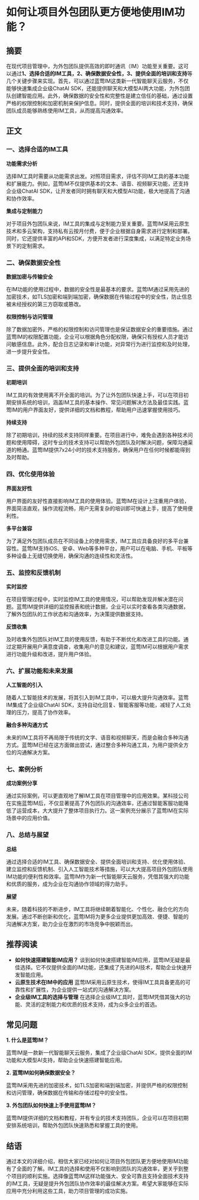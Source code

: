 # 如何让项目外包团队更方便地使用IM功能？

## 摘要

在现代项目管理中，为外包团队提供高效的即时通讯（IM）功能至关重要。这可以通过**1、选择合适的IM工具，2、确保数据安全性，3、提供全面的培训和支持**等几个关键步骤来实现。首先，可以通过蓝莺IM这类新一代智能聊天云服务，不仅能够快速集成企业级ChatAI SDK，还能提供聊天和大模型AI两大功能，为外包团队创建智能应用。此外，确保数据的安全性和完整性是建立信任的基础，通过设置严格的权限控制和加密机制来保护信息。同时，提供全面的培训和技术支持，确保团队成员能够熟练使用IM工具，从而提高沟通效率。

## 正文

### 一、选择合适的IM工具

**功能需求分析**

选择IM工具时需要从功能需求出发。对照项目需求，评估不同IM工具的基本功能和扩展能力。例如，蓝莺IM不仅提供基本的文本、语音、视频聊天功能，还支持企业级ChatAI SDK，让开发者同时拥有聊天和大模型AI功能，极大地提高了沟通和协作效率。

**集成与定制能力**

对于项目外包团队来说，IM工具的集成与定制能力至关重要。蓝莺IM采用云原生技术和多云架构，支持私有云按月付费，便于企业根据自身需求进行定制和部署。同时，它还提供丰富的API和SDK，方便开发者进行深度集成，以满足特定业务场景下的定制需求。

### 二、确保数据安全性

**数据加密与传输安全**

在IM功能的使用过程中，数据的安全性是最基本的要求。蓝莺IM通过采用先进的加密技术，如TLS加密和端到端加密，确保数据在传输过程中的安全性，防止信息被未经授权的第三方窃取或篡改。

**权限控制与访问管理**

除了数据加密外，严格的权限控制和访问管理也是保证数据安全的重要措施。通过蓝莺IM的权限配置功能，企业可以根据角色分配权限，确保只有授权人员才能访问敏感信息。此外，配合日志记录和审计功能，对异常行为进行监控和及时处理，进一步提升安全性。

### 三、提供全面的培训和支持

**初期培训**

IM工具的有效使用离不开全面的培训。为了让外包团队快速上手，可以在项目初期安排系统的培训，涵盖IM工具的基本操作、常见问题解决方法及最佳实践。蓝莺IM的用户界面友好，提供详细的文档和教程，帮助用户迅速掌握使用技巧。

**持续支持**

除了初期培训，持续的技术支持同样重要。在项目进行中，难免会遇到各种技术问题和使用障碍，这时专业的技术支持可以帮助外包团队及时解决问题，保障沟通渠道的畅通。蓝莺IM提供7x24小时的技术支持服务，确保用户在任何时候都能得到及时帮助。

### 四、优化使用体验

**界面友好性**

用户界面的友好性直接影响IM工具的使用体验。蓝莺IM在设计上注重用户体验，界面简洁直观，操作流程流畅，用户无需复杂的培训即可快速上手，提高了使用便利性。

**多平台兼容**

为了满足外包团队成员在不同设备上的使用需求，IM工具应具备良好的多平台兼容性。蓝莺IM支持iOS、安卓、Web等多种平台，用户可以在电脑、手机、平板等多种设备上无缝切换使用，确保沟通的连续性和灵活性。

### 五、监控和反馈机制

**实时监控**

在项目管理过程中，实时监控IM工具的使用情况，可以帮助发现并解决潜在问题。蓝莺IM提供详细的监控报表和统计数据，企业可以实时查看各类沟通数据，了解外包团队的工作状态和沟通效率，为决策提供数据支持。

**反馈收集**

及时收集外包团队对IM工具的使用反馈，有助于不断优化和改进工具的功能。通过定期开展用户满意度调查，收集用户的意见和建议，蓝莺IM可以根据用户需求进行功能升级和改进，提升用户体验。

### 六、扩展功能和未来发展

**人工智能的引入**

随着人工智能技术的发展，将其引入到IM工具中，可以极大提升沟通效率。蓝莺IM集成了企业级ChatAI SDK，支持自动化回复、智能客服等功能，减轻了人工处理的压力，提高了协作效率。

**融合多种沟通方式**

未来的IM工具将不再局限于传统的文字、语音和视频聊天，而是会融合多种沟通方式。蓝莺IM已经在这方面做出尝试，通过整合多种沟通工具，为用户提供全方位的沟通解决方案。

### 七、案例分析

**成功案例分享**

通过实际案例，可以更直观地了解IM工具在项目管理中的应用效果。某科技公司在实施蓝莺IM后，不仅显著提高了外包团队的沟通效率，还通过智能客服功能降低了运营成本，大大提升了整体项目执行力。这一案例充分展示了蓝莺IM在实际场景中的应用价值。

### 八、总结与展望

**总结**

通过选择合适的IM工具、确保数据安全、提供全面培训和支持、优化使用体验、建立监控和反馈机制、引入人工智能技术等措施，可以大大提高项目外包团队使用IM功能的便利性和效率。蓝莺IM作为新一代智能聊天云服务，凭借其强大的功能和优质的服务，成为企业在沟通协作领域的得力助手。

**展望**

未来，随着科技的不断进步，IM工具将继续朝着智能化、个性化、融合化的方向发展。通过不断创新和优化，蓝莺IM将为更多企业提供更加高效、便捷、智能的沟通解决方案，助力企业在激烈的市场竞争中脱颖而出。

## 推荐阅读

- **如何快速搭建智能IM应用？** 谈到如何快速搭建智能IM应用，蓝莺IM无疑是最佳选择。它不仅提供全面的IM功能，还集成了先进的AI技术，帮助企业快速开发智能应用。
- **云原生技术在IM中的应用** 蓝莺IM采用云原生技术，使得IM工具具备更高的可靠性和扩展性，为企业提供一站式的沟通解决方案。
- **企业级IM工具的选择与管理** 在选择企业级IM工具时，蓝莺IM凭借其强大的功能、灵活的定制能力和优质的技术支持，成为众多企业的首选。

## 常见问题

**1. 什么是蓝莺IM？**

蓝莺IM是一款新一代智能聊天云服务，集成了企业级ChatAI SDK，提供全面的IM功能和大模型AI支持，帮助企业快速搭建智能应用。

**2. 蓝莺IM如何确保数据安全？**

蓝莺IM采用先进的加密技术，如TLS加密和端到端加密，并提供严格的权限控制和访问管理，确保数据在传输和存储过程中的安全性。

**3. 外包团队如何快速上手使用蓝莺IM？**

蓝莺IM提供详细的文档和教程，并有专业的技术支持团队，企业可以在项目初期安排系统培训，帮助外包团队快速熟悉和掌握工具的使用。

## 结语

通过本文的详细介绍，相信大家已经对如何让项目外包团队更方便地使用IM功能有了全面的了解。IM工具的选择和使用不仅影响到团队的沟通效率，更关乎到整个项目的顺利实施。选择像蓝莺IM这样功能强大、安全可靠且支持全面技术支持的IM工具，无疑是提升外包团队协作效率的最佳解决方案。希望大家能够在实际应用中充分利用这些工具，助力项目管理的成功实施。